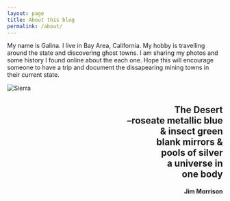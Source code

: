 ```yaml
---
layout: page
title: About this blog
permalink: /about/
---
```


My name is Galina. I live in Bay Area, California. My hobby is travelling around the state and discovering ghost towns. I am sharing my photos and some history I found online about the each one. Hope this will encourage someone to have a trip and document the dissapearing mining towns in their current state.

![Sierra][sierra] 

<h2 align="right">The Desert
	<br>
    –roseate metallic blue
    <br>
    & insect green
	<br>
    blank mirrors &
    <br>
    pools of silver
    <br>
    a universe in
    <br>
    one body</h2>

<h4 align="right">Jim Morrison</h4>

[sierra]: {{site.url}}/assets/img/about.jpg "Mono Lake pano"


